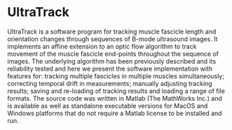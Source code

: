 # UltraTrack
UltraTrack is a software program for tracking muscle fascicle length and orientation changes through sequences of B-mode ultrasound images. It implements an affine extension to an optic flow algorithm to track movement of the muscle fascicle end-points throughout the sequence of images. The underlying algorithm has been previously described and its reliability tested and here we present the software implementation with features for: tracking multiple fascicles in multiple muscles simultaneously; correcting temporal drift in measurements; manually adjusting tracking results; saving and re-loading of tracking results and loading a range of file formats. The source code was written in Matlab (The MathWorks Inc.) and is available as well as standalone executable versions for MacOS and Windows platforms that do not require a Matlab license to be installed and run. 

